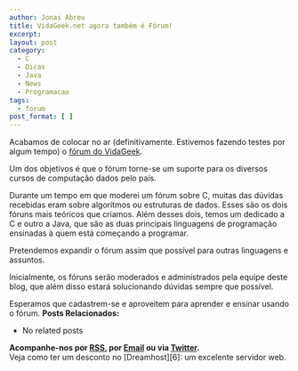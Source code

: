 ```yaml
---
author: Jonas Abreu
title: VidaGeek.net agora também é Fórum!
excerpt:
layout: post
category:
  - C
  - Dicas
  - Java
  - News
  - Programacao
tags:
  - forum
post_format: [ ]
---
```

Acabamos de colocar no ar (definitivamente. Estivemos fazendo testes por algum tempo) o [fórum do VidaGeek][1]. 

Um dos objetivos é que o fórum torne-se um suporte para os diversos cursos de computação dados pelo país. 

Durante um tempo em que moderei um fórum sobre C, muitas das dúvidas recebidas eram sobre algorítmos ou estruturas de dados. Esses são os dois fóruns mais teóricos que criamos. Além desses dois, temos um dedicado a C e outro a Java, que são as duas principais linguagens de programação ensinadas à quem está começando a programar.

Pretendemos expandir o fórum assim que possível para outras linguagens e assuntos.

Inicialmente, os fóruns serão moderados e administrados pela equipe deste blog, que além disso estará solucionando dúvidas sempre que possível.

Esperamos que cadastrem-se e aproveitem para aprender e ensinar usando o fórum. 
**Posts Relacionados:** 
*   No related posts









**Acompanhe-nos por [ RSS][3], por [Email][4] ou via [Twitter][5].**  
Veja como ter um desconto no [Dreamhost][6]: um excelente servidor web.

 [1]: http://forum.vidageek.net
 [2]: https://twitter.com/share
 [3]: http://feeds.feedburner.com/VidaGeek
 [4]: http://feedburner.google.com/fb/a/mailverify?uri=VidaGeek&loc=pt_BR
 [5]: http://twitter.com/blogvidageek

